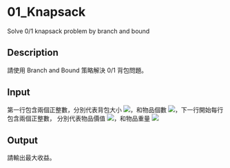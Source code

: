 # 01_Knapsack
Solve 0/1 knapsack problem by branch and bound

## Description
請使用 Branch and Bound 策略解決 0/1 背包問題。

## Input
第一行包含兩個正整數，分別代表背包大小 ![](https://latex.codecogs.com/gif.latex?\leq5*10^6)，和物品個數 ![](https://latex.codecogs.com/gif.latex?\leq1000)，下一行開始每行包含兩個正整數，
分別代表物品價值 ![](https://latex.codecogs.com/gif.latex?\leq10^5)，和物品重量 ![](https://latex.codecogs.com/gif.latex?\leq10^5)

## Output 
請輸出最大收益。
